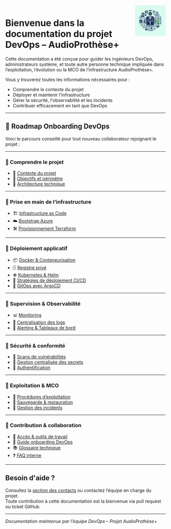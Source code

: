 <img height="96" src="./img/logo.jpeg" width="96" align="right"/>

# Bienvenue dans la documentation du projet DevOps – AudioProthèse+

Cette documentation a été conçue pour guider les ingénieurs DevOps, administrateurs système, et toute autre personne technique impliquée dans l’exploitation, l’évolution ou la MCO de l’infrastructure AudioProthèse+.

Vous y trouverez toutes les informations nécessaires pour :

- Comprendre le contexte du projet
- Déployer et maintenir l’infrastructure
- Gérer la sécurité, l'observabilité et les incidents
- Contribuer efficacement en tant que DevOps

---

## 🚀 Roadmap Onboarding DevOps

Voici le parcours conseillé pour tout nouveau collaborateur rejoignant le projet :

---

### 🔹 Comprendre le projet

- 📘 [Contexte du projet](contexte.md)
- 🎯 [Objectifs et périmètre](objectifs.md)
- 🧠 [Architecture technique](architecture/overview.md)

---

### 🔹 Prise en main de l’infrastructure

- 🏗️ [Infrastructure as Code](infrastructure/iac.md)
- ☁️ [Bootstrap Azure](infrastructure/bootstrap.md)
- 🛠️ [Provisionnement Terraform](infrastructure/terraform.md)

---

### 🔹 Déploiement applicatif

- 📦 [Docker & Conteneurisation](conteneur/docker.md)
- 🗄️ [Registre privé](conteneur/registry.md)
- ☸️ [Kubernetes & Helm](conteneur/kubernetes.md)
- 🚀 [Stratégies de déploiement CI/CD](cicd/pipelines.md)
- 🔄 [GitOps avec ArgoCD](cicd/gitops.md)

---

### 🔹 Supervision & Observabilité

- 📊 [Monitoring](observabilité/monitoring.md)
- 📄 [Centralisation des logs](observabilité/logging.md)
- 🚨 [Alerting & Tableaux de bord](observabilité/alerting.md)

---

### 🔹 Sécurité & conformité

- 🧪 [Scans de vulnérabilités](sécurité/vulnerability-scans.md)
- 🔐 [Gestion centralisée des secrets](sécurité/secret-management.md)
- 👤 [Authentification](sécurité/authentication.md)

---

### 🔹 Exploitation & MCO

- 🔄 [Procédures d’exploitation](mco/procedures.md)
- 💾 [Sauvegarde & restauration](mco/backup.md)
- 🧯 [Gestion des incidents](mco/incidents.md)

---

### 🔹 Contribution & collaboration

- 👥 [Accès & outils de travail](onboarding/access.md)
- 🧭 [Guide onboarding DevOps](onboarding/guide.md)
- 📚 [Glossaire technique](onboarding/glossary.md)
- ❓ [FAQ interne](onboarding/faq.md)

---

## Besoin d'aide ?

Consultez la [section des contacts](annexes/contacts.md) ou contactez l’équipe en charge du projet.  
Toute contribution à cette documentation est la bienvenue via pull request ou ticket GitHub.

---

*Documentation maintenue par l’équipe DevOps – Projet AudioProthèse+*
